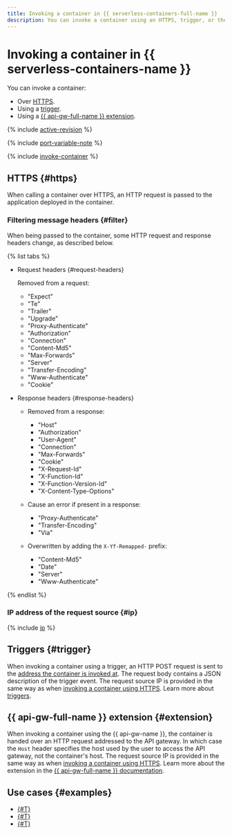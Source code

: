 ```yaml
---
title: Invoking a container in {{ serverless-containers-full-name }}
description: You can invoke a container using an HTTPS, trigger, or the {{ api-gw-full-name }} extension.
---
```


# Invoking a container in {{ serverless-containers-name }}

You can invoke a container:
* Over [HTTPS](#https).
* Using a [trigger](#trigger).
* Using a [{{ api-gw-full-name }} extension](#extension).

{% include [active-revision](../../_includes/serverless-containers/active-revision.md) %}

{% include [port-variable-note](../../_includes/serverless-containers/port-variable-note.md) %}

{% include [invoke-container](../../_includes/serverless-containers/invoke-container.md) %}

## HTTPS {#https}

When calling a container over HTTPS, an HTTP request is passed to the application deployed in the container.

### Filtering message headers {#filter}

When being passed to the container, some HTTP request and response headers change, as described below.

{% list tabs %}

- Request headers {#request-headers}
    
    Removed from a request:

    - "Expect"
    - "Te"
    - "Trailer"
    - "Upgrade"
    - "Proxy-Authenticate"
    - "Authorization"
    - "Connection"        
    - "Content-Md5"       
    - "Max-Forwards"
    - "Server"
    - "Transfer-Encoding"
    - "Www-Authenticate"
    - "Cookie"

- Response headers {#response-headers}
        
    - Removed from a response:
        - "Host"
        - "Authorization"
        - "User-Agent"
        - "Connection"
        - "Max-Forwards"
        - "Cookie"
        - "X-Request-Id"
        - "X-Function-Id"
        - "X-Function-Version-Id"
        - "X-Content-Type-Options"
    
    - Cause an error if present in a response:
    
        - "Proxy-Authenticate"
        - "Transfer-Encoding"
        - "Via"
    
    - Overwritten by adding the `X-Yf-Remapped-` prefix:
        - "Content-Md5"
        - "Date"
        - "Server"
        - "Www-Authenticate"

{% endlist %}

### IP address of the request source {#ip}

{% include [ip](../../_includes/serverless-containers/ip.md) %}

## Triggers {#trigger}

When invoking a container using a trigger, an HTTP POST request is sent to the [address the container is invoked at](../operations/invocation-link.md). The request body contains a JSON description of the trigger event. The request source IP is provided in the same way as when [invoking a container using HTTPS](#ip). Learn more about [triggers](trigger/index.md).

## {{ api-gw-full-name }} extension {#extension}

When invoking a container using the {{ api-gw-name }}, the container is handed over an HTTP request addressed to the API gateway. In which case the `Host` header specifies the host used by the user to access the API gateway, not the container's host. The request source IP is provided in the same way as when [invoking a container using HTTPS](#ip). Learn more about the extension in the [{{ api-gw-full-name }} documentation](../../api-gateway/concepts/extensions/containers.md).

## Use cases {#examples}

* [{#T}](../tutorials/movies-database.md)
* [{#T}](../tutorials/pg-connect.md)
* [{#T}](../tutorials/functions-framework-to-container.md)